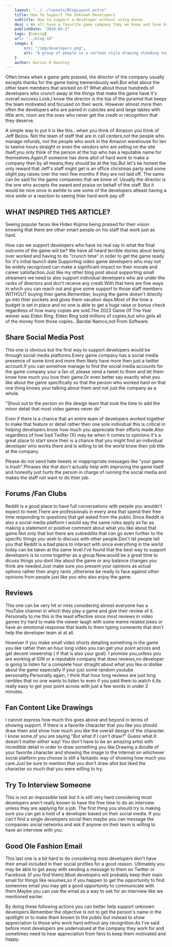 ```yaml
---
    layout: "../../layouts/BlogLayout.astro"
    title: How To Support The Unknown Developers 
    subtitle: How to support a developer without using money
    desc : We all have a favorite game company they we know and love but what about individual developers?Most people never take the time to show support to the staff of developers who make that game. 
    publishDate: "2024-02-2"
    tags: [Gaming]
    url: "../blog-15"
    image: {
        src: "/img/developers.png",
        alt: "A group of people in a cartoon style drawing standing together with various faces",
    } 
    author: Darius D Hansley
---
```




<p class="blogP">
Often times when a game gets praised, the director of the company usually excepts thanks for the game being tremendously well.But what about the other team members that worked on it? What about those hundreds of developers who crunch away at the things that make the game have it's overall success.Look,I know the director is the top of the pyramid that keeps the team motivated and focused on their work. However almost more then often the developers who are paired in cubicles and and large tables with little arm, room are the ones who never get the credit or recognition that they deserve.</p>

<p class="blogP">
A simple way to put it is like this...when you think of Amazon you think of Jeff Bezos. Not the team of staff that are in call centers,not the people who manage refunds, not the people who work in the Amazon warehouse for ten to twelve hours straight or even the vendors who are selling on the site itself,you only think of the person at the top who has a reputable name for themselves.Again,If someone has done allot of hard work to make a company then by all means,they should be at the top.But let's be honest the only reward that Jeff's staff might get is an office christmas party and some slight pay raises over the next few months if they are not laid off. The same can be said for the game companies that we know of. Usually the director is the one who accepts the award and praise on behalf of the staff. But it would be nice once in awhile to see some of the developers atleast having a nice smile or a reaction to seeing thier hard work pay off</p>


<h2 class="blogH2">WHAT INSPIRED THIS ARTICLE?</h2>

<p class="blogP">
Seeing popular faces like Hideo Kojima being praised for their vision knowing that there are other smart people on his staff that work just as hard.
</p>


<p class="blogP">
How can we support developers who have no real say in what the final outcome of the game will be? We have all heard terrible stories about being over worked and having to do "crunch time" in order to get the game ready for it's initial launch date.Supporting video game developers who may not be widely recognized can make a significant impact on their morale and career satisfaction.Just like my other blog post about supporting small streamers we need to also support individual developers who are under the ranks of directors and don't receive any credit.With that here are five ways in which you can reach out and give some support to those staff members WITHOUT buying thier game.Remember, buying the game doesn't directly go into thier pockets and gives them vacation days.Most of the time a budget is set in place and no one is able to get a huge raise or bonus check regardless of how many copies are sold.The 2023 Game Of The Year winner was Elden Ring. Elden Ring sold millions of copies,but who gets all of the money from those copies...Bandai Namco,not From Software.
</p>


<h2 class="blogH2">Share Social Media Post</h2>
<p class="blogP">
This one is obvious but the first way to support developers would be through social media platforms.Every game company has a social media presence of some kind and more then likely have more then just a twitter account.If you can somehow manage to find the social media accounts for the game company your a fan of, please send a tweet to them and let them know how much you love their game.Or even better say exactly what you like about the game specifically so that the person who worked hard on that one thing knows your talking about them and not just the company as a whole.

"Shout out to the person on the design team that took the time to add the minor detail that most video games never do"

Even if there is a chance that an entire team of developers worked together to make that feature or detail rather then one sole individual this is critical in helping developers know how much you appreciate their efforts made.Also regardless of how bad Twitter (X) may be when it comes to opinions it's a great place to start since their is a chance that you might find an individual developer who works there and is willing to let the world know their job title at the company.

Please do not send hate tweets or inappropriate messages like "your game is trash".Phrases like that don't actually help with improving the game itself and honestly just hurts the person in charge of running the social media and makes the staff not want to do thier job.
</p>

<h2 class="blogH2">Forums /Fan Clubs</h2>

Reddit is a good place to have full conversations with people you wouldn't expect to meet.There are professionals in every area that spend their free time responding to questions that get asked from the public.Since Reddit is also a social media platform I would say the same rules apply as far as making a statement or positive comment about what you like about that game.Not only that but there are subreddits that can go even further to the specific things you wish to discuss with other people.Don't let people tell you that Reddit is a bad place to interact with since everything in the world today can be taken at the same level.I've found that the best way to support developers is to come together as a group.Now.would be a great time to dicuss things you dont like about the game or any balance changes you think are needed.Just make sure.you present your opinions as actual options rather then angry rants ,otherwise be ready to face against other opinions from people just like you who also enjoy the game.

<h2 class="blogH2">Reviews</h2>
This one can be very hit or miss considering almost everyone has a YouTube channel in which they play a game and give their review of it. Personally to.me this is the least effective since most reviews in video games try hard to make the viewer laugh with some meme related jokes or have an emotional response that leads to them typing comments that don't help the developer team at at all.

However if you make small video shorts detailing something in the game you like rather then an hour long video you can get your point across and get decent viewership ( if that is also your goal).
I promise you,unless you are working at IGN or a reputable company that does reviews,no developer is going to listen for a complete hour straight about what you like.or.dislike about the game especially if your just some random youtube personality.Personally again, I think that hour long reviews are just long rambles that no one wants to.listen to even if you paid them.to.watch it.Its really easy to get your point across with just a few words in under 2 minutes.

<h2 class="blogH2">Fan Content Like Drawings</h2>
I cannot express how much this goes above and beyond in terms of showing support. If there is a favorite character that you like you should draw them and show how much you like the overall design of the character.
I know some.of you are saying "But what if I can't draw?" Guess what.It doesn't matter either way! You don't have to be an amazing artist with incredible detail in order to draw something you like.Drawing a doodle of your favorite character and showing the image to the Internet on whichever social platform you choose is still a fantastic way of showing how much you care.Just be sure to mention that you don't draw allot but liked the character so much that you were willing to try.
 

<h2 class="blogH2">Try To Interview Someone</h2>
This is not an impossible task but it is still very hard considering most developers aren't really known to have the free time to do an interview unless they are applying for a job.
The first thing you should try is making sure you can get a hold of a developer based on their social media. If you can't find a single developers social then maybe you can message the companies social networks and ask if anyone on their team is willing to have an interview with you.


<h2 class="blogH2">Good Ole Fashion Email</h2>
This last one is a bit hard to do considering most developers don't have their email included in their social profiles for a good reason. Ultimately you may be able to get away with sending a message to them on Twitter or Facebook (if you find them).Most developers will probably keep their main email for things like resumes,so if you happen to get the opportunity to find someones email you may get a good opportunity to communicate with them.Maybe you can use the email as a way to ask for an interview like we mentioned earlier.

By doing these following actions you can better help support unknown developers.Remember the objective is not to get the person's name in the spotlight or to make them known to the public but instead to show appreciation to those who work hard without any recognition.As I've said before most developers are undervalued at the company they work for and sometimes need to hear appreciation from fans to keep them motivated and happy.
